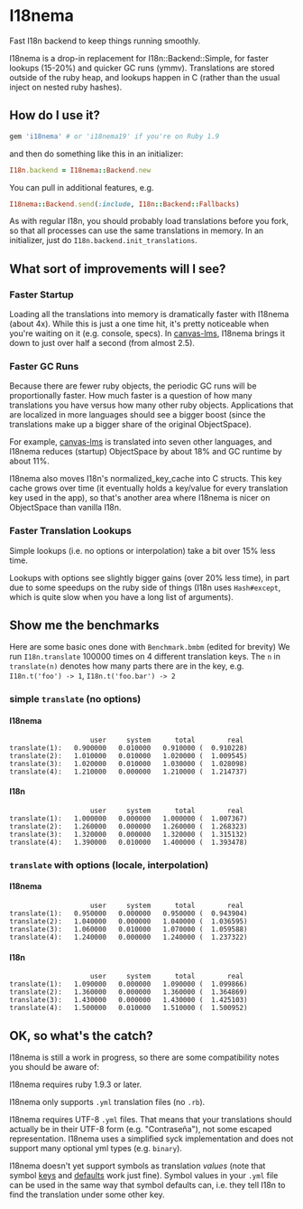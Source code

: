# I18nema

Fast I18n backend to keep things running smoothly.

I18nema is a drop-in replacement for I18n::Backend::Simple, for faster
lookups (15-20%) and quicker GC runs (ymmv). Translations are stored
outside of the ruby heap, and lookups happen in C (rather than the usual
inject on nested ruby hashes).

## How do I use it?

```ruby
gem 'i18nema' # or 'i18nema19' if you're on Ruby 1.9
```

and then do something like this in an initializer:

```ruby
I18n.backend = I18nema::Backend.new
```

You can pull in additional features, e.g.

```ruby
I18nema::Backend.send(:include, I18n::Backend::Fallbacks)
```

As with regular I18n, you should probably load translations before you
fork, so that all processes can use the same translations in memory. In
an initializer, just do `I18n.backend.init_translations`.

## What sort of improvements will I see?

### Faster Startup

Loading all the translations into memory is dramatically faster with
I18nema (about 4x). While this is just a one time hit, it's pretty
noticeable when you're waiting on it (e.g. console, specs). In
[canvas-lms](https://github/com/instructure/canvas-lms), I18nema brings
it down to just over half a second (from almost 2.5).

### Faster GC Runs

Because there are fewer ruby objects, the periodic GC runs will be
proportionally faster. How much faster is a question of how many
translations you have versus how many other ruby objects. Applications
that are localized in more languages should see a bigger boost (since
the translations make up a bigger share of the original ObjectSpace).

For example, [canvas-lms](https://github/com/instructure/canvas-lms) is
translated into seven other languages, and I18nema reduces (startup)
ObjectSpace by about 18% and GC runtime by about 11%.

I18nema also moves I18n's normalized_key_cache into C structs. This key
cache grows over time (it eventually holds a key/value for every
translation key used in the app), so that's another area where I18nema
is nicer on ObjectSpace than vanilla I18n.

### Faster Translation Lookups

Simple lookups (i.e. no options or interpolation) take a bit over 15%
less time.

Lookups with options see slightly bigger gains (over 20% less time), in
part due to some speedups on the ruby side of things (I18n uses
`Hash#except`, which is quite slow when you have a long list of
arguments).

## Show me the benchmarks

Here are some basic ones done with `Benchmark.bmbm` (edited for brevity)
We run `I18n.translate` 100000 times on 4 different translation keys.
The `n` in `translate(n)` denotes how many parts there are in the key,
e.g. `I18n.t('foo') -> 1`, `I18n.t('foo.bar') -> 2`

### simple `translate` (no options)

#### I18nema

                        user     system      total        real
    translate(1):   0.900000   0.010000   0.910000 (  0.910228)
    translate(2):   1.010000   0.010000   1.020000 (  1.009545)
    translate(3):   1.020000   0.010000   1.030000 (  1.028098)
    translate(4):   1.210000   0.000000   1.210000 (  1.214737)

#### I18n

                        user     system      total        real
    translate(1):   1.000000   0.000000   1.000000 (  1.007367)
    translate(2):   1.260000   0.000000   1.260000 (  1.268323)
    translate(3):   1.320000   0.000000   1.320000 (  1.315132)
    translate(4):   1.390000   0.010000   1.400000 (  1.393478)

### `translate` with options (locale, interpolation)

#### I18nema

                        user     system      total        real
    translate(1):   0.950000   0.000000   0.950000 (  0.943904)
    translate(2):   1.040000   0.000000   1.040000 (  1.036595)
    translate(3):   1.060000   0.010000   1.070000 (  1.059588)
    translate(4):   1.240000   0.000000   1.240000 (  1.237322)

#### I18n

                        user     system      total        real
    translate(1):   1.090000   0.000000   1.090000 (  1.099866)
    translate(2):   1.360000   0.000000   1.360000 (  1.364869)
    translate(3):   1.430000   0.000000   1.430000 (  1.425103)
    translate(4):   1.500000   0.010000   1.510000 (  1.500952)

## OK, so what's the catch?

I18nema is still a work in progress, so there are some compatibility
notes you should be aware of:

I18nema requires ruby 1.9.3 or later.

I18nema only supports `.yml` translation files (no `.rb`).

I18nema requires UTF-8 `.yml` files. That means that your translations
should actually be in their UTF-8 form (e.g. "Contraseña"), not some
escaped representation. I18nema uses a simplified syck implementation
and does not support many optional yml types (e.g. `binary`).

I18nema doesn't yet support symbols as translation *values* (note that
symbol [keys](http://guides.rubyonrails.org/i18n.html#basic-lookup-scopes-and-nested-keys)
and [defaults](http://guides.rubyonrails.org/i18n.html#defaults) work
just fine). Symbol values in your `.yml` file can be used in the same
way that symbol defaults can, i.e. they tell I18n to find the
translation under some other key.

